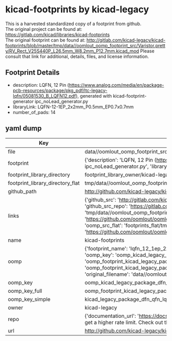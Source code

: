 # kicad-footprints by kicad-legacy  
This is a harvested standardized copy of a footprint from github.  
The original project can be found at:  
https://gitlab.com/kicad/libraries/kicad-footprints  
The original footprint can be found at:
http://gitlab.com/kicad-legacy/kicad-footprints/blob/master/tmp/data//oomlout_oomp_footprint_src/Varistor.pretty/RV_Rect_V25S440P_L26.5mm_W8.2mm_P12.7mm.kicad_mod
Please consult that link for additional, details, files, and license information.  
## Footprint Details
* description: LQFN, 12 Pin (https://www.analog.com/media/en/package-pcb-resources/package/pkg_pdf/ltc-legacy-lqfn/05081530_B_LQFN12.pdf), generated with kicad-footprint-generator ipc_noLead_generator.py  
* libraryLink: LQFN-12-1EP_2x2mm_P0.5mm_EP0.7x0.7mm  
* number_of_pads: 14  
## yaml dump  
| Key | Value |  
| --- | --- |  
| file | data//oomlout_oomp_footprint_src/kicad-footprints/Package_DFN_QFN.pretty/LQFN-12-1EP_2x2mm_P0.5mm_EP0.7x0.7mm.kicad_mod |  
| footprint | {'description': 'LQFN, 12 Pin (https://www.analog.com/media/en/package-pcb-resources/package/pkg_pdf/ltc-legacy-lqfn/05081530_B_LQFN12.pdf), generated with kicad-footprint-generator ipc_noLead_generator.py', 'libraryLink': 'LQFN-12-1EP_2x2mm_P0.5mm_EP0.7x0.7mm', 'number_of_pads': 14} |  
| footprint_library_directory | footprint_library_owner/kicad-legacy_kicad-footprints |  
| footprint_library_directory_flat | tmp/data//oomlout_oomp_footprint_src/footprints_flat/kicad_legacy_package_dfn_qfn_lqfn_12_1ep_2x2mm_p0_5mm_ep0_7x0_7mm/working |  
| github_path | http://github.com/kicad-legacy/kicad-footprints/blob/master/tmp/data//oomlout_oomp_footprint_src/Package_DFN_QFN.pretty/LQFN-12-1EP_2x2mm_P0.5mm_EP0.7x0.7mm.kicad_mod |  
| links | {'github_src': 'http://gitlab.com/kicad-legacy/kicad-footprints/blob/master/tmp/data//oomlout_oomp_footprint_src/Varistor.pretty/RV_Rect_V25S440P_L26.5mm_W8.2mm_P12.7mm.kicad_mod', 'github_src_repo': 'https://gitlab.com/kicad/libraries/kicad-footprints', 'oomp_bot': 'tmp/data//oomlout_oomp_footprint_src/footprints/kicad_legacy_package_dfn_qfn_lqfn_12_1ep_2x2mm_p0_5mm_ep0_7x0_7mm/working', 'oomp_bot_github': 'https://github.com/oomlout/oomlout_oomp_footprint_bot/tree/main/tmp/data//oomlout_oomp_footprint_src/footprints/kicad_legacy_package_dfn_qfn_lqfn_12_1ep_2x2mm_p0_5mm_ep0_7x0_7mm/working', 'oomp_src_flat': 'footprints_flat/tmp/data//oomlout_oomp_footprint_src/footprints_flat/kicad_legacy_package_dfn_qfn_lqfn_12_1ep_2x2mm_p0_5mm_ep0_7x0_7mm/working', 'oomp_src_flat_github': 'https://github.com/oomlout/oomlout_oomp_footprint_src/tree/main/tmp/data//oomlout_oomp_footprint_src/footprints_flat/kicad_legacy_package_dfn_qfn_lqfn_12_1ep_2x2mm_p0_5mm_ep0_7x0_7mm/working'} |  
| name | kicad-footprints |  
| oomp | {'footprint_name': 'lqfn_12_1ep_2x2mm_p0_5mm_ep0_7x0_7mm', 'library_name': 'package_dfn_qfn', 'md5': '750ff0862fbc427e5a35580f215fdfa1', 'md5_10': '750ff0862f', 'md5_5': '750ff', 'md5_6': '750ff0', 'oomp_key': 'oomp_kicad_legacy_package_dfn_qfn_lqfn_12_1ep_2x2mm_p0_5mm_ep0_7x0_7mm', 'oomp_key_extra': 'oomp_footprint_kicad_legacy_package_dfn_qfn_lqfn_12_1ep_2x2mm_p0_5mm_ep0_7x0_7mm', 'oomp_key_full': 'oomp_footprint_kicad_legacy_package_dfn_qfn_lqfn_12_1ep_2x2mm_p0_5mm_ep0_7x0_7mm_750ff0', 'oomp_key_simple': 'kicad_legacy_package_dfn_qfn_lqfn_12_1ep_2x2mm_p0_5mm_ep0_7x0_7mm', 'original_filename': 'data//oomlout_oomp_footprint_src/kicad-footprints/Package_DFN_QFN.pretty/LQFN-12-1EP_2x2mm_P0.5mm_EP0.7x0.7mm.kicad_mod', 'owner_name': 'kicad_legacy'} |  
| oomp_key | oomp_kicad_legacy_package_dfn_qfn_lqfn_12_1ep_2x2mm_p0_5mm_ep0_7x0_7mm |  
| oomp_key_full | oomp_footprint_kicad_legacy_package_dfn_qfn_lqfn_12_1ep_2x2mm_p0_5mm_ep0_7x0_7mm |  
| oomp_key_simple | kicad_legacy_package_dfn_qfn_lqfn_12_1ep_2x2mm_p0_5mm_ep0_7x0_7mm |  
| owner | kicad-legacy |  
| repo | {'documentation_url': 'https://docs.github.com/rest/overview/resources-in-the-rest-api#rate-limiting', 'message': "API rate limit exceeded for 84.66.142.224. (But here's the good news: Authenticated requests get a higher rate limit. Check out the documentation for more details.)"} |  
| url | http://github.com/kicad-legacy/kicad-footprints |  

